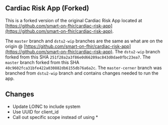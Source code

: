 ## Cardiac Risk App (Forked)

This is a forked version of the original Cardiac Risk App located at [https://github.com/smart-on-fhir/cardiac-risk-app](https://github.com/smart-on-fhir/cardiac-risk-app).

The `master` branch and `dstu2-wip` branches are the same as what are on the origin @ [https://github.com/smart-on-fhir/cardiac-risk-app](https://github.com/smart-on-fhir/cardiac-risk-app). The `dstu2-wip` branch forked from this SHA `251f28a2a3f86e0d66209ac843d0dae0fbc23ea7`.  The `master` branch forked from this SHA `40c9602fca31bfe422a030882db6155db76a6a2c`.  The `master-cerner` branch was branched from `dstu2-wip` branch and contains changes needed to run the app.

## Changes

- Update LOINC to include system
- Use UUID for client_id
- Call out specific scope instead of using *
